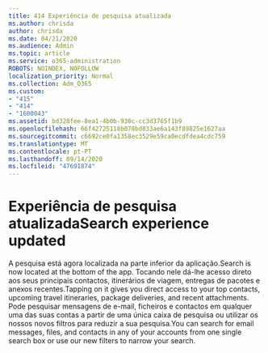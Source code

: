 ```yaml
---
title: 414 Experiência de pesquisa atualizada
ms.author: chrisda
author: chrisda
ms.date: 04/21/2020
ms.audience: Admin
ms.topic: article
ms.service: o365-administration
ROBOTS: NOINDEX, NOFOLLOW
localization_priority: Normal
ms.collection: Adm_O365
ms.custom:
- "415"
- "414"
- "1600043"
ms.assetid: bd328fee-8ea1-4b0b-930c-cc3d3765f1b9
ms.openlocfilehash: 66f42725118b078bd833ae6a143f89825e1627aa
ms.sourcegitcommit: c6692ce0fa1358ec3529e59ca0ecdfdea4cdc759
ms.translationtype: MT
ms.contentlocale: pt-PT
ms.lasthandoff: 09/14/2020
ms.locfileid: "47691874"
---
```

# <a name="search-experience-updated"></a><span data-ttu-id="d4b96-102">Experiência de pesquisa atualizada</span><span class="sxs-lookup"><span data-stu-id="d4b96-102">Search experience updated</span></span>

<span data-ttu-id="d4b96-103">A pesquisa está agora localizada na parte inferior da aplicação.</span><span class="sxs-lookup"><span data-stu-id="d4b96-103">Search is now located at the bottom of the app.</span></span> <span data-ttu-id="d4b96-104">Tocando nele dá-lhe acesso direto aos seus principais contactos, itinerários de viagem, entregas de pacotes e anexos recentes.</span><span class="sxs-lookup"><span data-stu-id="d4b96-104">Tapping on it gives you direct access to your top contacts, upcoming travel itineraries, package deliveries, and recent attachments.</span></span> <span data-ttu-id="d4b96-105">Pode pesquisar mensagens de e-mail, ficheiros e contactos em qualquer uma das suas contas a partir de uma única caixa de pesquisa ou utilizar os nossos novos filtros para reduzir a sua pesquisa.</span><span class="sxs-lookup"><span data-stu-id="d4b96-105">You can search for email messages, files, and contacts in any of your accounts from one single search box or use our new filters to narrow your search.</span></span>
